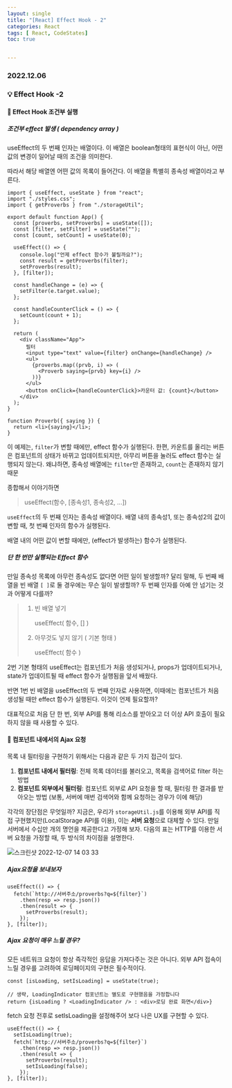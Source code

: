 ```yaml
---
layout: single
title: "[React] Effect Hook - 2"
categories: React
tags: [ React, CodeStates]
toc: true


---
```


### 2022.12.06

### 💡  Effect Hook -2

#### 📌 Effect Hook 조건부 실행

##### 조건부 effect 발생 ( dependency array )

useEffect의 두 번째 인자는 배열이다. 이 배열은 boolean형태의 표현식이 아닌, 어떤 값의 변경이 일어날 때의 조건을 의미한다. 

따라서 해당 배열엔 어떤 값의 목록이 들어간다. 이 배열을 특별히 종속성 배열이라고 부른다. 

```react
import { useEffect, useState } from "react";
import "./styles.css";
import { getProverbs } from "./storageUtil";

export default function App() {
  const [proverbs, setProverbs] = useState([]);
  const [filter, setFilter] = useState("");
  const [count, setCount] = useState(0);

  useEffect(() => {
    console.log("언제 effect 함수가 불릴까요?");
    const result = getProverbs(filter);
    setProverbs(result);
  }, [filter]);

  const handleChange = (e) => {
    setFilter(e.target.value);
  };

  const handleCounterClick = () => {
    setCount(count + 1);
  };

  return (
    <div className="App">
      필터
      <input type="text" value={filter} onChange={handleChange} />
      <ul>
        {proverbs.map((prvb, i) => (
          <Proverb saying={prvb} key={i} />
        ))}
      </ul>
      <button onClick={handleCounterClick}>카운터 값: {count}</button>
    </div>
  );
}

function Proverb({ saying }) {
  return <li>{saying}</li>;
}
```

이 예제는, `filter`가 변할 때에만, effect 함수가 실행된다. 한편, 카운트를 올리는 버튼은 컴포넌트의 상태가 바뀌고 업데이트되지만, 아무리 버튼을 눌러도 effect 함수는 실행되지 않는다. 왜냐하면, 종속성 배열에는 `filter`만 존재하고, `count`는 존재하지 않기 때문

종합해서 이야기하면 

> useEffect(함수, [종속성1, 종속성2, ...])

`useEffect`의 두 번째 인자는 종속성 배열이다. 배열 내의 종속성1, 또는 종속성2의 값이 변할 때, 첫 번째 인자의 함수가 실행된다.

배열 내의 어떤 값이 변할 때에만, (effect가 발생하는) 함수가 실행된다.

##### 단 한 번만 실행되는 Effect 함수 

만일 종속성 목록에 아무런 종속성도 없다면 어떤 일이 발생할까? 달리 말해, 두 번째 배열을 빈 배열 `[ ]`로 둘 경우에는 무슨 일이 발생할까? 두 번째 인자를 아예 안 넘기는 것과 어떻게 다를까? 

> 1. 빈 배열 넣기 
>
>    useEffect( 함수, [] )
>
> 2. 아무것도 넣지 않기 ( 기본 형태 )
>
>    useEffect( 함수 )

2번 기본 형태의 useEffect는 컴포넌트가 처음 생성되거나, props가 업데이트되거나, state가 업데이트될 때 effect 함수가 실행됨을 앞서 배웠다. 

반면 1번 빈 배열을 useEffect의 두 번째 인자로 사용하면, 이때에는 컴포넌트가 처음 생성될 때만 effect 함수가 실행된다. 이것이 언제 필요할까? 

대표적으로 처음 단 한 번, 외부 API를 통해 리소스를 받아오고 더 이상 API 호출이 필요하지 않을 때 사용할 수 있다. 

#### 📌 컴포넌트 내에서의 Ajax 요청 

목록 내 필터링을 구현하기 위해서는 다음과 같은 두 가지 접근이 있다.

1. **컴포넌트 내에서 필터링**: 전체 목록 데이터를 불러오고, 목록을 검색어로 filter 하는 방법
2. **컴포넌트 외부에서 필터링**: 컴포넌트 외부로 API 요청을 할 때, 필터링 한 결과를 받아오는 방법 (보통, 서버에 매번 검색어와 함께 요청하는 경우가 이에 해당)

각각의 장단점은 무엇일까? 지금은, 우리가 `storageUtil.js`를 이용해 외부 API를 직접 구현했지만(LocalStorage API를 이용), 이는 **서버 요청**으로 대체할 수 있다. 만일 서버에서 수십만 개의 명언을 제공한다고 가정해 보자. 다음의 표는 HTTP를 이용한 서버 요청을 가정할 때, 두 방식의 차이점을 설명한다.

![스크린샷 2022-12-07 14 03 33](https://user-images.githubusercontent.com/104547038/206092976-693a8680-e1f6-406f-a4bf-9e88203a17fa.png)

##### Ajax요청을 보내보자 

```react
useEffect(() => {
  fetch(`http://서버주소/proverbs?q=${filter}`)
    .then(resp => resp.json())
    .then(result => {
      setProverbs(result);
    });
}, [filter]);
```

##### Ajax 요청이 매우 느릴 경우? 

모든 네트워크 요청이 항상 즉각적인 응답을 가져다주는 것은 아니다. 외부 API 접속이 느릴 경우를 고려하여 로딩페이지의 구현은 필수적이다. 

```react
const [isLoading, setIsLoading] = useState(true);

// 생략, LoadingIndicator 컴포넌트는 별도로 구현했음을 가정합니다
return {isLoading ? <LoadingIndicator /> : <div>로딩 완료 화면</div>}
```

fetch 요청 전후로 setIsLoading을 설정해주어 보다 나은 UX를 구현할 수 있다. 

```react
useEffect(() => {
  setIsLoading(true);
  fetch(`http://서버주소/proverbs?q=${filter}`)
    .then(resp => resp.json())
    .then(result => {
      setProverbs(result);
      setIsLoading(false);
    });
}, [filter]);
```

